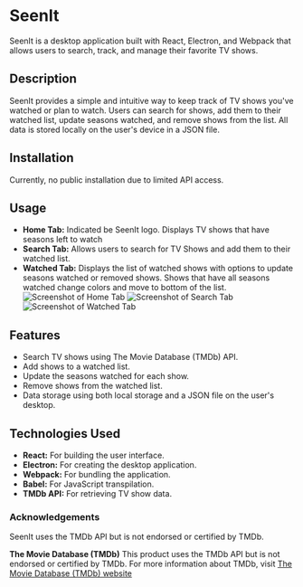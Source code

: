 # SeenIt
SeenIt is a desktop application built with React, Electron, and Webpack that allows users to search, track, and manage their favorite TV shows.

## Description
SeenIt provides a simple and intuitive way to keep track of TV shows you've watched or plan to watch. 
Users can search for shows, add them to their watched list, update seasons watched, and remove shows from the list. 
All data is stored locally on the user's device in a JSON file.

## Installation
Currently, no public installation due to limited API access.

## Usage
- **Home Tab:** Indicated be SeenIt logo. Displays TV shows that have seasons left to watch
- **Search Tab:** Allows users to search for TV Shows and add them to their watched list.
- **Watched Tab:** Displays the list of watched shows with options to update seasons watched or removed shows. Shows that have all seasons watched change colors and move to bottom of the list.
![Screenshot of Home Tab](https://github.com/user-attachments/assets/17fef2ae-fbd9-4b4b-8d73-56a8d158159c)
![Screenshot of Search Tab](https://github.com/user-attachments/assets/404bdb03-e888-44a6-8296-fb42af00ea4c)
![Screenshot of Watched Tab](https://github.com/user-attachments/assets/44000289-d343-428b-bd4f-3b479eba1258)

## Features
- Search TV shows using The Movie Database (TMDb) API.
- Add shows to a watched list.
- Update the seasons watched for each show.
- Remove shows from the watched list.
- Data storage using both local storage and a JSON file on the user's desktop.

## Technologies Used
- **React:** For building the user interface.
- **Electron:** For creating the desktop application.
- **Webpack:** For bundling the application.
- **Babel:** For JavaScript transpilation.
- **TMDb API:** For retrieving TV show data.

### Acknowledgements
SeenIt uses the TMDb API but is not endorsed or certified by TMDb.

**The Movie Database (TMDb)**
This product uses the TMDb API but is not endorsed or certified by TMDb.
For more information about TMDb, visit [The Movie Database (TMDb) website](https://www.themoviedb.org/)
